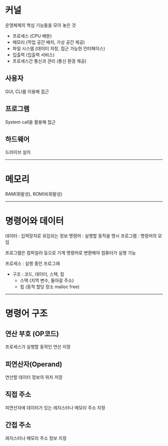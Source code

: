 # 커널

운영체제의 핵심 기능들을 모아 놓은 것
- 프로세스 (CPU 배분)
- 메모리 (작업 공간 배치, 가상 공간 제공)
- 파일 시스템 (데이터 저장, 접근 가능한 인터페이스)
- 입출력 (입출력 서비스)
- 프로세스간 통신과 관리 (통신 환경 제공)

## 사용자
GUI, CLI를 이용해 접근

## 프로그램
System call을 활용해 접근

## 하드웨어 
드라이브 설치

---

# 메모리
RAM(휘발성), ROM(비휘발성)

---

# 명령어와 데이터
데이터 : 입력장치로 유입되는 정보
명령어 : 실행할 동작을 명시
프로그램 : 명령어의 모임

프로그램은 컴파일러 등으로 기계 명령어로 변환해야 컴퓨터가 실행 가능

프로세스 : 실행 중인 프로그래
- 구조 : 코드, 데이터, 스택, 힙
	- 스택 (지역 변수, 돌아갈 주소)
	- 힙 (동적 할당 장소 malloc free)

---

# 명령어 구조

## 연산 부호 (OP코드)
프로세스가 실행할 동작인 연산 지정

## 피연산자(Operand)
연산할 데이터 정보의 위치 저장

## 직접 주소
피연산자에 데이터가 있는 레지스터나 메모리 주소 지정

## 간접 주소 
레지스터나 메모리 주소 정보 지정